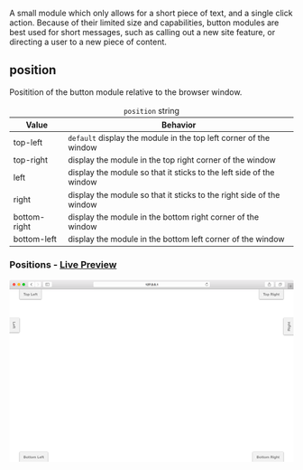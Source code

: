 A small module which only allows for a short piece of text, and a single click action. Because of their limited size and capabilities, button modules are best used for short messages, such as calling out a new site feature, or directing a user to a new piece of content.


## position

Positition of the button module relative to the browser window.

<table>
  <thead>
    <tr>
      <td colspan="2" align="center"><code>position</code> string</td>
    </tr>
    <tr>
      <th>Value</th>
      <th>Behavior</th>
    </tr>
  </thead>
  
  <tr>
    <td>top-left</td>
    <td><code>default</code> display the module in the top left corner of the window</td>
  </tr>
  <tr>
    <td>top-right</td>
    <td>display the module in the top right corner of the window</td>
  </tr>
  <tr>
    <td>left</td>
    <td>display the module so that it sticks to the left side of the window</td>
  </tr>
  <tr>
    <td>right</td>
    <td>display the module so that it sticks to the right side of the window</td>
  </tr>
  <tr>
    <td>bottom-right</td>
    <td>display the module in the bottom right corner of the window</td>
  </tr>
  <tr>
    <td>bottom-left</td>
    <td>display the module in the bottom left corner of the window</td>
  </tr>
</table>


<h3>Positions - <a href="../../examples/preview/layouts/button/positions.html" target="_blank">Live Preview</a></h3>

![Position Button Modules](../examples/img/layouts/button/positions.png)

<pre data-src="../../examples/src/layouts/button/positions.js"></pre>